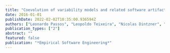```yaml
---
title: "Coevolution of variability models and related software artifacts"
date: 2016-01-01
publishDate: 2022-02-02T10:35:00.936594Z
authors: ["Leonardo Passos", "Leopoldo Teixeira", "Nicolas Dintzner", "Sven Apel", "Andrzej Wąsowski", "Krzysztof Czarnecki", "Paulo Borba", "Jianmei Guo"]
publication_types: ["2"]
abstract: ""
featured: false
publication: "*Empirical Software Engineering*"
---
```


